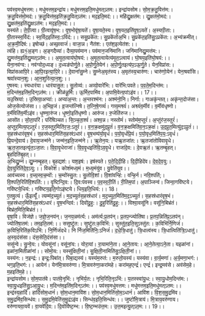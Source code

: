 

  
पव॑स्व॒मधु॑मत्तम:। मधु॑मत्तम॒इन्द्रा॑य। मधु॑मत्तम॒इति॒मधु॑मत्ऽतम:। इन्द्रा॑यसोम। सो॒म॒क्र॒तु॒वित्त॑म:। क्र॒तु॒वित्त॑मो॒मद॑:। क्र॒तु॒वित्त॑म॒इति॑क्र॒तु॒वित्ऽत॑म:। मद॒इति॒मद॑:।। महि॑द्यु॒क्षत॑म:। द्यु॒क्षत॑मो॒मद॑:। द्यु॒क्षत॑म॒इति॑द्यु॒क्षऽत॑म:। मद॒इति॒मद॑:।।  
यस्य॑ते। ते॒पी॒त्वा। पी॒त्वावृ॑ष॒भ:। वृ॒ष॒भोवृ॑षा॒यते॑। वृ॒षा॒यते॒स्य। वृ॒ष॒यत॒इति॑वृ॒ष॒ऽयते॑। अ॒स्यपी॒ता:। पी॒तास्स्व॒र्विद॑:। स्व॒र्विद॒इति॑स्व॒:ऽविद॑:।। ससु॒प्रके॑त:। सु॒प्रके॑तोअ॒भि। सु॒प्रके॑त॒इति॑सु॒ऽप्रके॑त:। अ॒भ्य॑क्रमीत्। अ॒क्र॒मी॒दिष॑:। इषोच्छ॑। अच्छा॒वाजं॑। वाजा॒न्न। नैत॑श:। एत॑श॒इत्येत॑श:।।  
त्वंहि। ह्य१॒॑अ॒ङ्ग। अ॒ङ्गदैव्या॑। दैव्या॒पव॑मान। पव॑मान॒जनि॑मानि। जनि॑मानिद्यु॒मत्त॑म:। द्यु॒मत्त॑म॒इति॑द्यु॒मत्ऽत॑म:।। अ॒मृ॒त॒त्वाय॑घो॒षय॑:। अ॒मृ॒त॒त्वायेत्य॑मृ॒त॒ऽत्वाय॑। घो॒षय॒इति॑घो॒षय॑:।।  
येना॒नव॑ग्व:। नव॑ग्वोद॒ध्यङ्। द॒ध्यङ॑पोर्णु॒ते। अ॒पो॒र्णु॒तेयेन॑। अ॒पो॒र्णु॒तइत्य॑प॒ऽऊ॒र्णु॒ते। येन॒विप्रा॑स:। विप्रा॑सआपि॒रे। आ॒पि॒रइत्या॒पि॒रे।। दे॒वानां॑सु॒म्ने। सु॒म्नेअ॒मृत॑स्य। अ॒मृत॑स्य॒चारु॑ण:। चारु॑णो॒येन॑। येन॒श्रवां॑सि। श्रवां॑स्यान॒शु:। आ॒न॒शुरित्या॒न॒शु:।।  
ए॒षस्य:। स्यधार॑या। धार॑यासु॒त:। सु॒तोव्य॑:। अव्यो॒वारे॑भि:। वारे॑भि:पवते। प॒व॒ते॒म॒दिन्त॑म:। म॒दिन्त॑म॒इति॑म॒दिन्ऽत॑म:।। क्रीळ॑न्नू॒र्मि:। ऊ॒र्मिर॒पामि॑व। अ॒पामि॒वेत्य॒पांऽइ॑व।। 17।।  
यउ॒स्रिया॑:। उ॒स्रिया॒अप्या॑:। अप्या॑अ॒न्त:। अ॒न्तरश्म॑न:। अश्म॑नो॒नि। निर्गा:। गाअकृ॑न्तत्। अकृ॑न्त॒दोज॑सा। ओज॒सेत्योज॑सा।। अ॒भिव्र॒जं। व्र॒जन्त॑त्निषे। त॒त्नि॒षे॒गव्यं॑। गव्य॒मश्व्यं॑। अश्व्यं॑व॒र्मीव॑। व॒र्मीव॑धृष्णो। व॒र्मीवेति॑व॒र्मीऽइ॑व। धृ॒ष्ण्वा॒रु॑ज। धृ॒ष्णो॒इति॑धृष्णो। आरु॑ज। रु॒जेति॑रुज।।  
आसो॑त। सो॒ता॒परि॑। परि॑षिञ्चत। सि॒ञ्च॒ता॒श्वं॑। अश्व॒न्न। नस्तोमं॑। स्तोम॑म॒प्तुरं॑। अ॒प्तुंर॑ज॒स्तुरं॑। अ॒प्तुर॒मित्य॒प्ऽतुरं॑। र॒ज॒स्तुर॒मिति॑र॒ज॒:ऽतुरं॑।। व॒न॒क्र॒क्षमु॑द॒प्रुतं॑। व॒न॒क्र॒क्षमिति॑व॒न॒ऽक्र॒क्षं। उ॒द॒प्रुत॒मित्यु॑द॒ऽप्रुतं॑।।  
स॒हस्र॑धारंवृष॒भं। स॒हस्र॑धार॒मिति॑स॒हस्र॑ऽधारं। वृ॒ष॒भम्प॑यो॒वृधं॑। प॒यो॒वृधं॑प्रि॒यं। प॒यो॒वृध॒मिति॑प॒य॒:ऽवृधं॑। प्रि॒यन्दे॒वाय॑। दे॒वाय॒जन्म॑ने। जन्म॑न॒इति॒जन्म॑ने।। ऋ॒तेन॒य:। यऋ॒तजा॑त:। ऋ॒तजा॑तोविवावृ॒धे। ऋ॒त॒जा॒तइत्यृ॑त॒ऽजा॒त:। वि॒वा॒वृ॒धेराजा॑। वि॒व॒वृ॒धइति॑वि॒ऽव॒वृ॒धे। राजा॑दे॒व:। दे॒वऋ॒तं। ऋ॒तम्बृ॒हत्। बृ॒हदिति॑बृ॒हत्।।  
अ॒भिद्यु॒म्नं। द्यु॒म्नम्बृ॒हत्। बृ॒हद्यश॑:। यश॒इष॑:। इष॑स्पते। प॒ते॒दि॒दी॒हि। दि॒दी॒हिदे॑व। दे॒व॒दे॒व॒यु:। दे॒व॒युरिति॑दे॒व॒ऽयु:।। विकोशं॑। कोशं॑मध्य॒मं। म॒ध्य॒मंयु॑व। यु॒वेति॑युव।।  
आव॑च्यस्व। व॒च्य॒स्व॒च॒म्वो॑:। च॒म्वो॑स्सु॒त:। सु॒तोवि॒शां। वि॒शांवन्हि॑:। वन्हि॒र्न। नवि॒श्पति॑;। वि॒श्पति॒रिति॑वि॒श्पति॑:।। वृ॒ष्टिन्दि॒व:। दि॒व:प॑वस्व। प॒व॒स्व॒री॒तिं। री॒तिम॒पां। अ॒पाञ्जिन्व॑। जिन्वा॒गवि॑ष्टये। गवि॑ष्टये॒धिय॑:। गवि॑ष्टय॒इति॒गोऽइ॑ष्टये। धिय॒इति॒धिय॑:।। 18।  
ए॒तमु॒त्यं। ऊँ॒इत्यूँ॑। त्यम्म॑द॒च्युतं॑। म॒द॒च्युतं॑स॒हस्र॑धारं। म॒द॒च्युत॒मिति॑म॒द॒ऽच्युतं॑। स॒हस्र॑धारंवृष॒भं। स॒हस्र॑धार॒मिति॑स॒हस्र॑ऽधारं। वृ॒ष॒भन्दिव॑:। दिवो॑दु॒हु:। दु॒हुरिति॑दु॒हु:।। विश्वा॒वसू॑नि। वसू॑नि॒बिभ्र॑तं। बिभ्र॑त॒मिति॒बिभ्र॑तं।।  
वृषा॒वि। विज॑ज्ञे। ज॒ज्ञे॒ज॒नय॑न्। ज॒नय॒न्नम॑र्त्य:। अम॑र्त्य:प्र॒तप॑न्। प्र॒तप॒न्ज्योति॑षा। प्र॒तप॒न्निति॑प्र॒ऽतप॑न्। ज्योति॑षा॒तम॑:। तम॒इति॒तम॑:।। ससुष्टु॑त:। सुष्टु॑त:क॒विभि॑:। सुस्तु॑त॒इति॒सुऽस्तु॑त:। क॒विभि॑र्नि॒णिजं॑। क॒विभि॒रिति॑क॒विऽभि॑:। नि॒र्णिजं॑दधे। नि र्निज॒मिति॑नि॒:ऽनिजं॑। द॒धे॒त्रि॒धातु॑। त्रि॒धात्व॑स्य। त्रि॒धात्विति॑त्रि॒ऽधातु॑। अ॒स्य॒दंस॑सा। दंस॒सेति॒दंस॑सा।।  
ससु॑न्वे। सु॒न्वे॒य:। योवसू॑नां। वसू॑नां॒य:। योरा॒यां। रा॒यामा॑ने॒ता। आ॒ने॒ताय:। आ॒ने॒तेत्या॒ऽने॒ता। यइळा॑नां। इळा॑ना॒मितीळा॑नां।। सोमो॒य:। यस्सु॑क्षिती॒नां। सु॒क्षि॒ती॒नामिति॑सु॒ऽक्षि॒ती॒नां।।  
यस्य॑न:। न॒इन्द्र॑:। इन्द्र॒:पिबा॑त्। पिबा॒द्यस्य॑। यस्य॑म॒रुत॑:। म॒रुतो॒यस्य॑। यस्य॑वा। वा॒र्य॒मणा॑। अ॒र्य॒मणा॒भग॑:। भग॒इति॒भग॑:।। आयेन॑। येन॑मि॒त्रावरु॑णा। मि॒त्रावरु॑णा॒करा॑महे। करा॑मह॒एन्द्रं॑। एन्द्रं॑। इन्द्र॒मव॑से। अव॑सेम॒हे। म॒हइति॑म॒हे।।  
इन्द्रा॑यसोम। सो॒म॒पात॑वे। पात॑वे॒नृभि॑:। नृभि॑र्य॒त:। नृभि॒रिति॒नृऽभि॑:। य॒तस्स्वा॑यु॒ध:। स्वा॒यु॒धोम॒दिन्त॑म:। स्वा॒यु॒धइति॑सु॒ऽआ॒यु॒ध:। म॒दिन्त॑म॒इति॑म॒दिन्ऽत॑म:।। पव॑स्व॒मधु॑मत्तम:। मधु॑मत्तम॒इति॒मधु॑मत्ऽतम:।।  
इन्द्र॑स्य॒हार्दि॑। हार्दि॑सोम॒धानं॑। सो॒म॒धान॒मावि॑श। सो॒म॒धान॒मिति॑सो॒म॒ऽधानं॑। आवि॑श। वि॒श॒स॒मु॒द्रमि॑व। स॒मु॒द्रमि॑व॒सिन्ध॑व:। स॒मु॒द्रमि॒वेति॑स॒मु॒द्रंऽइ॑व। सिन्ध॑व॒इति॒सिन्ध॑व:।। जुष्टो॑मि॒त्राय॑। मि॒त्राय॒वरु॑णाय। वरु॑णायवा॒यवे॑। वा॒यवे॑दि॒व:। दि॒वोवि॑ष्ट॒म्भ:। वि॒ष्ट॒म्भउ॑त्त॒म:। उ॒त्त॒मइत्यु॒त्ऽत॒म:।। 19।।  
